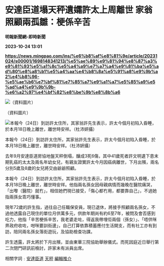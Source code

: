 # 安達臣道塌天秤遺孀許太上周離世 家翁照顧兩孤雛：梗係辛苦
**明報新聞網-即時新聞**

**2023-10-24 13:01**

**https://news.mingpao.com/ins/%e6%b8%af%e8%81%9e/article/20231024/s00001/1698148341213/%e5%ae%89%e9%81%94%e8%87%a3%e9%81%93%e5%a1%8c%e5%a4%a9%e7%a7%a4%e9%81%ba%e5%ad%80%e8%a8%b1%e5%a4%aa%e4%b8%8a%e5%91%a8%e9%9b%a2%e4%b8%96-%e5%ae%b6%e7%bf%81%e7%85%a7%e9%a1%a7%e5%85%a9%e5%ad%a4%e9%9b%9b-%e6%a2%97%e4%bf%82%e8%be%9b%e8%8b%a6**

![（資料圖片）](https://fs.mingpao.com/ins/20231024/s00001/cf0fb2d10d80e1ddb0ca8c4ab462f7ff.jpg)

（資料圖片）

![本報今（24日）到訪許太住所，其家翁許先生表示，許太今個月初陷入昏睡，於本月18日晚上離世，離世時安祥。（杜沛妍攝）](https://fs.mingpao.com/ins/20231024/s00001/d119e9be00f2b30d9b906cf71766c5f0.jpg)

本報今（24日）到訪許太住所，其家翁許先生表示，許太今個月初陷入昏睡，於本月18日晚上離世，離世時安祥。（杜沛妍攝）

去年9月安達臣道房協地盤天秤倒塌，釀成3死6傷，其中41歲死者許文明遺下患末期乳癌的太太及兩名年幼女兒，有親友證實許太今月因癌病離世，下月出殯，兩名分別5歲及8歲的女兒將交由爺爺照顧。

本報今（24日）到訪許太住所，其家翁許先生表示，許太今個月初陷入昏睡，於本月18日晚上離世，離世時安祥。他指兩名孫女因母親病情而幾晚在醫院痛哭，「出嚟（醫院）就冇」，相信她們現已接受，「傷心都冇用，都要靠自己」，不過她指兩孫女乖巧懂事。

現年72歲的許生指，過往自己任職保安員，現已退休，將接手照顧兩名孫女，不過他透露自己現住的單位月供萬多元，供款年期尚有約6至7年，被問及會否感到吃力，他指「辛苦梗係辛苦，我老婆走咗，得返我帶埋佢兩個（孫女）」、「唔供咪畀政府收咗，咁咪要訓街邊」，自己打算依靠積蓄應付生活開支，而有社工亦有到訪，陪同兩名孫女落街遊玩，及協助檢查功課。

許生透露，許太將於下月出殯，並由東華三院協助舉辦儀式。而死因庭近日舉行第二次閉門研訊前檢討，許家未有派員出席。

相關字詞﹕[安達臣道](https://news.mingpao.com/ins/%e6%b8%af%e8%81%9e/article/20231024/s00001/php/search2.php?pnssection=all&inssection=all&searchtype=A&keywords=%E5%AE%89%E9%81%94%E8%87%A3%E9%81%93) [天秤](https://news.mingpao.com/ins/%e6%b8%af%e8%81%9e/article/20231024/s00001/php/search2.php?pnssection=all&inssection=all&searchtype=A&keywords=+%E5%A4%A9%E7%A7%A4) [編輯推介](https://news.mingpao.com/ins/%e6%b8%af%e8%81%9e/article/20231024/s00001/php/search2.php?pnssection=all&inssection=all&searchtype=A&keywords=%E7%B7%A8%E8%BC%AF%E6%8E%A8%E4%BB%8B)